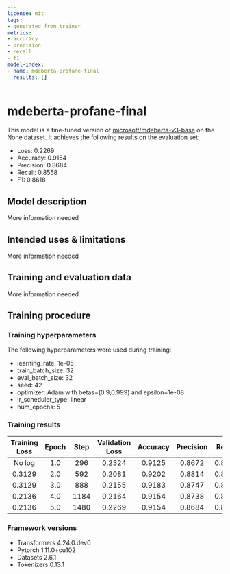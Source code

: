```yaml
---
license: mit
tags:
- generated_from_trainer
metrics:
- accuracy
- precision
- recall
- f1
model-index:
- name: mdeberta-profane-final
  results: []
---
```


<!-- This model card has been generated automatically according to the information the Trainer had access to. You
should probably proofread and complete it, then remove this comment. -->

# mdeberta-profane-final

This model is a fine-tuned version of [microsoft/mdeberta-v3-base](https://huggingface.co/microsoft/mdeberta-v3-base) on the None dataset.
It achieves the following results on the evaluation set:
- Loss: 0.2269
- Accuracy: 0.9154
- Precision: 0.8684
- Recall: 0.8558
- F1: 0.8618

## Model description

More information needed

## Intended uses & limitations

More information needed

## Training and evaluation data

More information needed

## Training procedure

### Training hyperparameters

The following hyperparameters were used during training:
- learning_rate: 1e-05
- train_batch_size: 32
- eval_batch_size: 32
- seed: 42
- optimizer: Adam with betas=(0.9,0.999) and epsilon=1e-08
- lr_scheduler_type: linear
- num_epochs: 5

### Training results

| Training Loss | Epoch | Step | Validation Loss | Accuracy | Precision | Recall | F1     |
|:-------------:|:-----:|:----:|:---------------:|:--------:|:---------:|:------:|:------:|
| No log        | 1.0   | 296  | 0.2324          | 0.9125   | 0.8672    | 0.8446 | 0.8552 |
| 0.3129        | 2.0   | 592  | 0.2081          | 0.9202   | 0.8814    | 0.8549 | 0.8673 |
| 0.3129        | 3.0   | 888  | 0.2155          | 0.9183   | 0.8747    | 0.8575 | 0.8657 |
| 0.2136        | 4.0   | 1184 | 0.2164          | 0.9154   | 0.8738    | 0.8464 | 0.8591 |
| 0.2136        | 5.0   | 1480 | 0.2269          | 0.9154   | 0.8684    | 0.8558 | 0.8618 |


### Framework versions

- Transformers 4.24.0.dev0
- Pytorch 1.11.0+cu102
- Datasets 2.6.1
- Tokenizers 0.13.1
